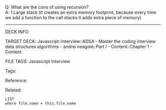 Q: What are the cons of using recursion?  
A: 1.Large stack (it creates an extra memory footprint, because every time we add a function to the call stacks it adds extra piece of memory)
<!--ID: 1690032123562-->

---

DECK INFO

TARGET DECK: Javascript::Interview::ADSA - Master the coding interview data structures algorithms - andrei neagoie::Part I - Content::Chapter 1 - Content

FILE TAGS: Javascript Interview

Tags:

Reference:

Related:

```dataview
LIST
where file.name = this.file.name
```
